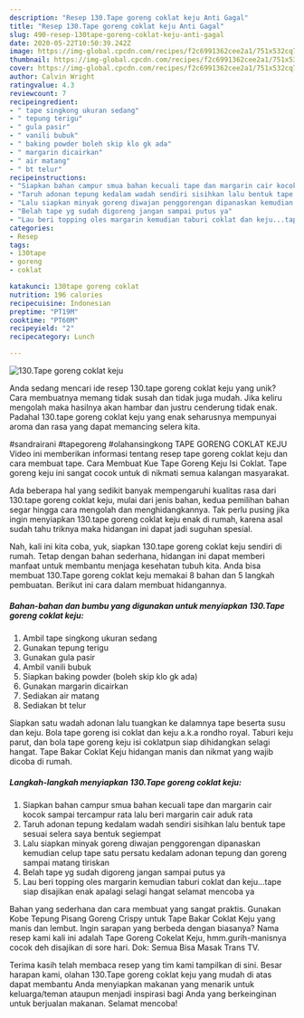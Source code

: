 ```yaml
---
description: "Resep 130.Tape goreng coklat keju Anti Gagal"
title: "Resep 130.Tape goreng coklat keju Anti Gagal"
slug: 490-resep-130tape-goreng-coklat-keju-anti-gagal
date: 2020-05-22T10:50:39.242Z
image: https://img-global.cpcdn.com/recipes/f2c6991362cee2a1/751x532cq70/130tape-goreng-coklat-keju-foto-resep-utama.jpg
thumbnail: https://img-global.cpcdn.com/recipes/f2c6991362cee2a1/751x532cq70/130tape-goreng-coklat-keju-foto-resep-utama.jpg
cover: https://img-global.cpcdn.com/recipes/f2c6991362cee2a1/751x532cq70/130tape-goreng-coklat-keju-foto-resep-utama.jpg
author: Calvin Wright
ratingvalue: 4.3
reviewcount: 7
recipeingredient:
- " tape singkong ukuran sedang"
- " tepung terigu"
- " gula pasir"
- " vanili bubuk"
- " baking powder boleh skip klo gk ada"
- " margarin dicairkan"
- " air matang"
- " bt telur"
recipeinstructions:
- "Siapkan bahan campur smua bahan kecuali tape dan margarin cair kocok sampai tercampur rata lalu beri margarin cair aduk rata"
- "Taruh adonan tepung kedalam wadah sendiri sisihkan lalu bentuk tape sesuai selera saya bentuk segiempat"
- "Lalu siapkan minyak goreng diwajan penggorengan dipanaskan kemudian celup tape satu persatu kedalam adonan tepung dan goreng sampai matang tiriskan"
- "Belah tape yg sudah digoreng jangan sampai putus ya"
- "Lau beri topping oles margarin kemudian taburi coklat dan keju...tape siap disajikan enak apalagi selagi hangat selamat mencoba ya"
categories:
- Resep
tags:
- 130tape
- goreng
- coklat

katakunci: 130tape goreng coklat 
nutrition: 196 calories
recipecuisine: Indonesian
preptime: "PT19M"
cooktime: "PT60M"
recipeyield: "2"
recipecategory: Lunch

---
```



![130.Tape goreng coklat keju](https://img-global.cpcdn.com/recipes/f2c6991362cee2a1/751x532cq70/130tape-goreng-coklat-keju-foto-resep-utama.jpg)

Anda sedang mencari ide resep 130.tape goreng coklat keju yang unik? Cara membuatnya memang tidak susah dan tidak juga mudah. Jika keliru mengolah maka hasilnya akan hambar dan justru cenderung tidak enak. Padahal 130.tape goreng coklat keju yang enak seharusnya mempunyai aroma dan rasa yang dapat memancing selera kita.

#sandrairani #tapegoreng #olahansingkong TAPE GORENG COKLAT KEJU Video ini memberikan informasi tentang resep tape goreng coklat keju dan cara membuat tape. Cara Membuat Kue Tape Goreng Keju Isi Coklat. Tape goreng keju ini sangat cocok untuk di nikmati semua kalangan masyarakat.

Ada beberapa hal yang sedikit banyak mempengaruhi kualitas rasa dari 130.tape goreng coklat keju, mulai dari jenis bahan, kedua pemilihan bahan segar hingga cara mengolah dan menghidangkannya. Tak perlu pusing jika ingin menyiapkan 130.tape goreng coklat keju enak di rumah, karena asal sudah tahu triknya maka hidangan ini dapat jadi suguhan spesial.


Nah, kali ini kita coba, yuk, siapkan 130.tape goreng coklat keju sendiri di rumah. Tetap dengan bahan sederhana, hidangan ini dapat memberi manfaat untuk membantu menjaga kesehatan tubuh kita. Anda bisa membuat 130.Tape goreng coklat keju memakai 8 bahan dan 5 langkah pembuatan. Berikut ini cara dalam membuat hidangannya.

<!--inarticleads1-->

##### Bahan-bahan dan bumbu yang digunakan untuk menyiapkan 130.Tape goreng coklat keju:

1. Ambil  tape singkong ukuran sedang
1. Gunakan  tepung terigu
1. Gunakan  gula pasir
1. Ambil  vanili bubuk
1. Siapkan  baking powder (boleh skip klo gk ada)
1. Gunakan  margarin dicairkan
1. Sediakan  air matang
1. Sediakan  bt telur


Siapkan satu wadah adonan lalu tuangkan ke dalamnya tape beserta susu dan keju. Bola tape goreng isi coklat dan keju a.k.a rondho royal. Taburi keju parut, dan bola tape goreng keju isi coklatpun siap dihidangkan selagi hangat. Tape Bakar Coklat Keju hidangan manis dan nikmat yang wajib dicoba di rumah. 

<!--inarticleads2-->

##### Langkah-langkah menyiapkan 130.Tape goreng coklat keju:

1. Siapkan bahan campur smua bahan kecuali tape dan margarin cair kocok sampai tercampur rata lalu beri margarin cair aduk rata
1. Taruh adonan tepung kedalam wadah sendiri sisihkan lalu bentuk tape sesuai selera saya bentuk segiempat
1. Lalu siapkan minyak goreng diwajan penggorengan dipanaskan kemudian celup tape satu persatu kedalam adonan tepung dan goreng sampai matang tiriskan
1. Belah tape yg sudah digoreng jangan sampai putus ya
1. Lau beri topping oles margarin kemudian taburi coklat dan keju...tape siap disajikan enak apalagi selagi hangat selamat mencoba ya


Bahan yang sederhana dan cara membuat yang sangat praktis. Gunakan Kobe Tepung Pisang Goreng Crispy untuk Tape Bakar Coklat Keju yang manis dan lembut. Ingin sarapan yang berbeda dengan biasanya? Nama resep kami kali ini adalah Tape Goreng Cokelat Keju, hmm.gurih-manisnya cocok deh disajikan di sore hari. Dok: Semua Bisa Masak Trans TV. 

Terima kasih telah membaca resep yang tim kami tampilkan di sini. Besar harapan kami, olahan 130.Tape goreng coklat keju yang mudah di atas dapat membantu Anda menyiapkan makanan yang menarik untuk keluarga/teman ataupun menjadi inspirasi bagi Anda yang berkeinginan untuk berjualan makanan. Selamat mencoba!
